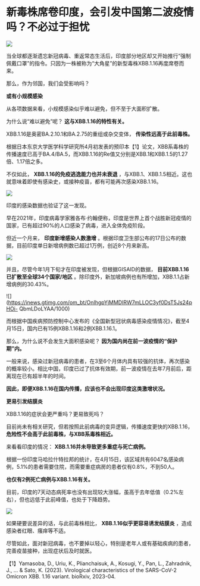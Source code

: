 # 新毒株席卷印度，会引发中国第二波疫情吗？不必过于担忧

![](https://inews.gtimg.com/om_bt/OU_XrmcP0cZiYb8XnKc7x-XC7oZDytXHtL6khwDbwdJmoAA/1000)

当全球都逐渐遗忘新冠病毒、重返常态生活后，印度部分地区却又开始推行“强制佩戴口罩”的指令。只因为一株被称为“大角星”的新型毒株XBB.1.16再度席卷而来。

那么，作为邻国，我们会受影响吗？

**或有小规模感染**

从各项数据来看，小规模感染似乎难以避免，但不至于大面积扩散。

为什么说“难以避免”呢？ **这与XBB.1.16的特性有关。**

XBB.1.16是奥密BA.2.10.1和BA.2.75的重组或杂交变体， **传染性远高于此前毒株。**

根据日本东京大学医学科学研究所4月初发表的预印本【1】论文，XBB系毒株的传播速度已高于BA.4/BA.5，而XBB.1.16的Re值又分别是XBB.1和XBB.1.5的1.27倍、1.17倍之多。

不仅如此， **XBB.1.16的免疫逃逸能力也并未衰退**
，与XBB.1、XBB.1.5相近。这也就意味着即使有感染史，或接种疫苗，都有可能再次感染XBB.1.16。

![](https://inews.gtimg.com/om_bt/OsOmQp3USJswp2lwwcJoTvs9kM070oao5gDWJf0H9plrIAA/1000)

印度的感染数据也验证了这一发现。

早在2021年，印度病毒学家雅各布·约翰便称，印度是世界上首个战胜新冠疫情的国家，已有超过90%的人口感染了病毒，进入全体免疫阶段。

但近一个月来， **印度新增感染人数激增** 。根据印度卫生部公布的17日公布的数据，目前印度单日新增病例数已超过1万例，创近8个月来新高。

![](https://inews.gtimg.com/om_bt/OIAuGDyLcrjkmdpZTT8XEgmHu_RCO6NunEdEyNPHbQHiEAA/1000)

并且，尽管今年1月下旬才在印度被发现，但根据GISAID的数据， **目前XBB.1.16已扩散至全球34个国家/地区**
。除印度外，新加坡病例也有所增加，XBB.1.1占新增病例的30.43%。

![](https://inews.gtimg.com/om_bt/OnIhgpYjMMDIRW7mLLOC3yf0DsT5Js24pHOi-
QbmLDoLYAA/1000)

而根据中国疾病预防控制中心发布的《全国新型冠状病毒感染疫情情况》，截至4月15日，国内已有15例XBB.1.16和2例XBB.1.16.1。

那么，为什么说不会发生大面积感染呢？ **因为国内尚在前一波疫情的“保护期”内。**

一般来说，感染过新冠病毒的患者，在3至6个月体内具有较强的抗体，再次感染的概率较小。相比中国，印度已过了抗体有效期，前一波疫情在去年7月前后，距离现在已有超半年的时间。

**因此，即便XBB.1.16在国内传播，应该也不会出现印度这类激增状况。**

**更易引发结膜炎**

XBB.1.16的症状会更严重吗？更易致死吗？

目前尚未有相关研究，但若按照此前病毒的变异逻辑，传播速度更快的XBB.1.16， **危险性不会高于此前毒株，与XBB系毒株相近。**

来看看印度的情况： **XBB.1.16并未导致更多重症与死亡病例。**

根据一份印度马哈拉什特拉邦的统计，在4月15日，该区域共有6047名感染病例，5.1%的患者需要住院，而需要重症病房的患者仅有0.8%，不到50人。

**也仅有2例死亡病例与XBB.1.16有关。**

目前，印度的7天动态病死率也没有出现较大涨幅，虽高于去年低值（0.2%左右），但也远低于此前峰值，也处于下降趋势。

![](https://inews.gtimg.com/om_bt/OjMaQ3PkafwxfnHLbBXXGqpqa7MorPGoLZ_GiCN4YLBNsAA/1000)

如果硬要说差异的话，与此前毒株相比， **XBB.1.16似乎更容易诱发结膜炎** ，造成感染者红眼、瘙痒等不适。

尽管如此，面对新冠病毒，也不要掉以轻心，特别是老年人或有基础疾病的患者，完善疫苗接种，出现症状后及时就医。

【1】Yamasoba, D., Uriu, K., Plianchaisuk, A., Kosugi, Y., Pan, L., Zahradnik,
J., ... & Sato, K. (2023). Virological characteristics of the SARS-CoV-2
Omicron XBB. 1.16 variant. bioRxiv, 2023-04.

